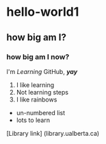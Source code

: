 # hello-world1
## how big am I?
### how big am I now?
I'm *Learning* GitHub, ***yay***


1. I like learning
2. Not learning steps
3. I like rainbows

* un-numbered list
* lots to learn


[Library link] (library.ualberta.ca)

